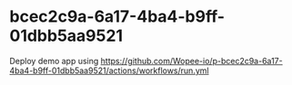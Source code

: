 # bcec2c9a-6a17-4ba4-b9ff-01dbb5aa9521
Deploy demo app using https://github.com/Wopee-io/p-bcec2c9a-6a17-4ba4-b9ff-01dbb5aa9521/actions/workflows/run.yml
